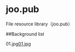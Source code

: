 # joo.pub
 File resource library（joo.pub）
 
 ##Background list
 
 01.jpg[01.jpg](http://joo.pub/libs/background/01.jpg)
